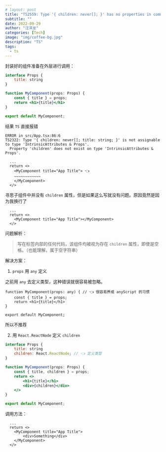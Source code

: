 ```yaml
---
# layout: post
title: "TS2559: Type '{ children: never[]; }' has no properties in common with type 'IntrinsicAttributes'."
subtitle: ""
date: 2022-09-29
author: "汪洋龙"
categories: [Tech]
image: "img/coffee-bg.jpg"
description: "TS"
tags:
  - ts
---
```


封装好的组件准备在外层进行调用：

```jsx
interface Props {
    title: string
}

function MyComponent(props: Props) {
    const { title } = props;
    return <h1>{title}</h1>
}

export default MyComponent;
```

结果 `TS` 直接报错


```
ERROR in src/App.tsx:86:6
TS2322: Type '{ children: never[]; title: string; }' is not assignable to type 'IntrinsicAttributes & Props'.
  Property 'children' does not exist on type 'IntrinsicAttributes & Props'.
```

``` tsx
  ...
  return <>
    <MyComponent title="App Title"> 👈
    ~~~~~~~~~~~~
    </MyComponent>
  </>
```

寻思子组件中并没有 `children` 属性，但是如果这么写就没有问题。原因竟然是因为我换行了

```tsx
  ...
  return <>
    <MyComponent title="App Title"></MyComponent>
  </>
```

问题解析：

> 写在标签内部的任何代码，该组件均被视为存在 `children` 属性，即使是空格。（也能理解，属于空字符串）

解决方案：

1. `props` 用 `any` 定义

之前用 `any` 去定义类型，这种错误就很容易被忽略。

```tsx
function MyComponent(props: any) { // 👈 很容易养成 anyScript 的习惯
    const { title } = props;
    return <h1>{title}</h1>
}

export default MyComponent;
```

所以不推荐

2. 用 `React.ReactNode` 定义 `children`

```jsx
interface Props {
    title: string
    children: React.ReactNode; // 👈 定义类型
}

function MyComponent(props: Props) {
    const { title, children } = props;
    return <>
        <h1>{title}</h1>
        <div>{children}</div>
    </>
}

export default MyComponent;
```

调用方法：

``` tsx
  ...
  return <>
    <MyComponent title="App Title">
        <div>Something</div>
    </MyComponent>
  </>
```